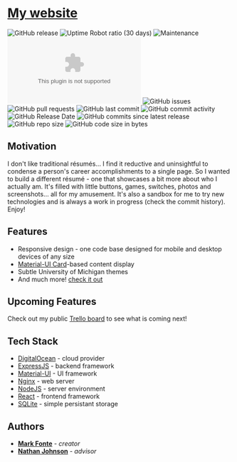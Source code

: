 # [My website](https://mark.fonte.com)
![GitHub release](https://img.shields.io/github/release/markfonte/personal_website) ![Uptime Robot ratio (30 days)](https://img.shields.io/uptimerobot/ratio/m783268782-cdf759be1e3aff1f04fa698e) ![Maintenance](https://img.shields.io/maintenance/yes/2023) ![Website](https://img.shields.io/website/https/mark.fonte.com) ![GitHub issues](https://img.shields.io/github/issues-raw/markfonte/personal_website) ![GitHub pull requests](https://img.shields.io/github/issues-pr-raw/markfonte/personal_website) ![GitHub last commit](https://img.shields.io/github/last-commit/markfonte/personal_website) ![GitHub commit activity](https://img.shields.io/github/commit-activity/w/markfonte/personal_website) ![GitHub Release Date](https://img.shields.io/github/release-date/markfonte/personal_website) ![GitHub commits since latest release](https://img.shields.io/github/commits-since/markfonte/personal_website/latest) ![GitHub repo size](https://img.shields.io/github/repo-size/markfonte/personal_website) ![GitHub code size in bytes](https://img.shields.io/github/languages/code-size/markfonte/personal_website)

## Motivation

I don't like traditional résumés... I find it reductive and uninsightful to condense a person's career accomplishments to a single page. So I wanted to build a different résumé - one that showcases a bit more about who I actually am. It's filled with little buttons, games, switches, photos and screenshots... all for my amusement. It's also a sandbox for me to try new technologies and is always a work in progress (check the commit history). Enjoy!

## Features
* Responsive design - one code base designed for mobile and desktop devices of any size
* [Material-UI Card](https://material-ui.com/components/cards/#cards)-based content display
* Subtle University of Michigan themes
* And much more! [check it out](https://mark.fonte.com)

## Upcoming Features
Check out my public [Trello board](https://trello.com/b/yoLCEs6S/personal-website) to see what is coming next!

## Tech Stack
* [DigitalOcean](https://www.digitalocean.com/) - cloud provider
* [ExpressJS](https://expressjs.com/) - backend framework
* [Material-UI](https://mui.com/) - UI framework
* [Nginx](https://www.nginx.com/) - web server
* [NodeJS](https://nodejs.org/) - server environment
* [React](https://react.dev/) - frontend framework
* [SQLite](https://www.sqlite.org) - simple persistant storage

## Authors

* **[Mark Fonte](https://github.com/markfonte)** - *creator*
* **[Nathan Johnson](https://github.com/nathan815)** - *advisor*


